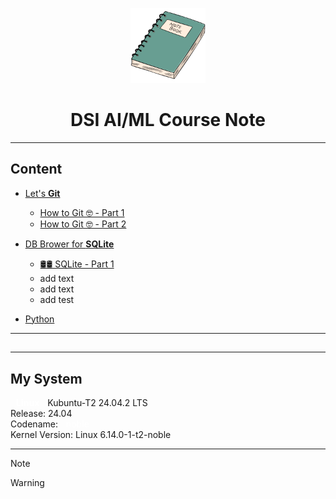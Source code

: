 <p align="center">
  <img src="image/notebook.png" alt="" width="120">
</p>

<h1 align="center">DSI AI/ML Course Note</h1>



---
## Content

* [Let's **Git** ](/module_1_git/)
  * [How to Git 🤓 - Part 1](/module_1_git/how_to_Git-01-Setup.md)
  * [How to Git 🤓 - Part 2](/module_1_git/how_to_Git-02-guide_ver02.md)
* [DB Brower for **SQLite**](/module_2_sql/)
  * [🛢️🛢️ SQLite - Part 1](/module_2_sql/DSI-sql-Part_1.md)
  * add text
  * add text
  * add test

* [Python]()

---
## 





---
## My System

<a href="" style="background-color:616161; color:white; padding:0px 9px; border-radius:4px; font-weight:bold; text-decoration:none;">Linux</a>  Kubuntu-T2 24.04.2 LTS  
Release:	24.04  
Codename:  <a href="" style="background-color:1B89D0; color:white; padding:0px 9px; border-radius:4px; font-weight:semi-bold; text-decoration:none;">noble</a>  
Kernel Version: Linux 6.14.0-1-t2-noble


---

> [!NOTE]
> 

> [!WARNING]
> 

 

